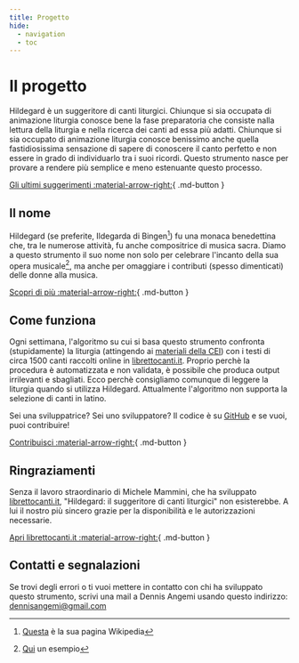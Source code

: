```yaml
---
title: Progetto
hide:
  - navigation
  - toc
---
```


# Il progetto
Hildegard è un suggeritore di canti liturgici. Chiunque si sia occupatə di animazione liturgia conosce bene la fase preparatoria che consiste nalla lettura della liturgia e nella ricerca dei canti ad essa più adatti. Chiunque si sia occupato di animazione liturgia conosce benissimo anche quella fastidiosissima sensazione di sapere di conoscere il canto perfetto e non essere in grado di individuarlo tra i suoi ricordi. Questo strumento nasce per provare a rendere più semplice e meno estenuante questo processo.

[Gli ultimi suggerimenti :material-arrow-right:](index.md){ .md-button }

## Il nome
Hildegard (se preferite, Ildegarda di Bingen[^1]) fu una monaca benedettina che, tra le numerose attività, fu anche compositrice di musica sacra. Diamo a questo strumento il suo nome non solo per celebrare l'incanto della sua opera musicale[^2], ma anche per omaggiare i contributi (spesso dimenticati) delle donne alla musica.

[Scopri di più :material-arrow-right:](https://it.wikipedia.org/wiki/Ildegarda_di_Bingen){ .md-button }

## Come funziona
Ogni settimana, l'algoritmo su cui si basa questo strumento confronta (stupidamente) la liturgia (attingendo ai [materiali della CEI](https://www.chiesacattolica.it/liturgia-del-giorno/)) con i testi di circa 1500 canti raccolti online in [librettocanti.it](http://librettocanti.it/). Proprio perchè la procedura è automatizzata e non validata, è possibile che produca output irrilevanti e sbagliati. Ecco perchè consigliamo comunque di leggere la liturgia quando si utilizza Hildegard. Attualmente l'algoritmo non supporta la selezione di canti in latino.

Sei una sviluppatrice? Sei uno sviluppatore? Il codice è su [GitHub](https://github.com/dennisangemi/hildegard) e se vuoi, puoi contribuire!

[Contribuisci :material-arrow-right:](https://github.com/dennisangemi/hildegard){ .md-button }

## Ringraziamenti
Senza il lavoro straordinario di Michele Mammini, che ha sviluppato [librettocanti.it](https://librettocanti.it/), "Hildegard: il suggeritore di canti liturgici" non esisterebbe. A lui il nostro più sincero grazie per la disponibilità e le autorizzazioni necessarie.

[Apri librettocanti.it :material-arrow-right:](https://librettocanti.it/){ .md-button }

## Contatti e segnalazioni
Se trovi degli errori o ti vuoi mettere in contatto con chi ha sviluppato questo strumento, scrivi una mail a Dennis Angemi usando questo indirizzo: [dennisangemi@gmail.com](mailto:dennisangemi@gmail.com)

[^1]: [Questa](https://it.wikipedia.org/wiki/Ildegarda_di_Bingen) è la sua pagina Wikipedia 
[^2]: [Qui](https://www.youtube.com/watch?v=HYzPR0nwcmY) un esempio